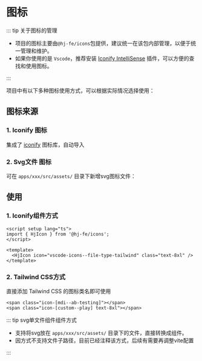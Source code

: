# 图标

::: tip 关于图标的管理

- 项目的图标主要由`@hj-fe/icons`包提供，建议统一在该包内部管理，以便于统一管理和维护。
- 如果你使用的是 `Vscode`，推荐安装 [Iconify IntelliSense](https://marketplace.visualstudio.com/items?itemName=antfu.iconify) 插件，可以方便的查找和使用图标。

:::

项目中有以下多种图标使用方式，可以根据实际情况选择使用：

## 图标来源

### 1. Iconify 图标

集成了 [iconify](https://github.com/iconify/iconify) 图标库，自动导入

### 2. Svg文件 图标

可在 `apps/xxx/src/assets/` 目录下新增svg图标文件：

## 使用

### 1. Iconify组件方式

```vue
<script setup lang="ts">
import { HjIcon } from '@hj-fe/icons';
</script>

<template>
  <HjIcon icon="vscode-icons--file-type-tailwind" class="text-8xl" />
</template>
```

### 2. Tailwind CSS方式

直接添加 Tailwind CSS 的图标类名即可使用

```vue
<span class="icon-[mdi--ab-testing]"></span>
<span class="icon-[custom--play] text-8xl"></span>
```

::: tip  svg单文件组件组件方式

- 支持将svg放在 `apps/xxx/src/assets/` 目录下的文件，直接转换成组件。
- 因方式不支持文件子路径，目前已经注释该方式，后续有需要再调整vite配置

:::
